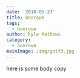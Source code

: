 ```yaml
---
date: '2018-05-27'
title: boorowa
tags:
  - boorowa
author: Kyle Mathews
category:
  - boorowa
mainImage: /img/golf3.jpg
---
```

here is some body copy
